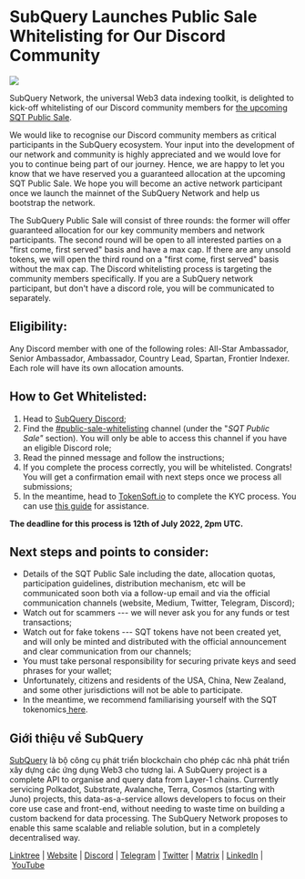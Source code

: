 # SubQuery Launches Public Sale Whitelisting for Our Discord Community

![](https://miro.medium.com/max/1400/1*FrNzobeJIrCSBtpna9QbAQ.png)

SubQuery Network, the universal Web3 data indexing toolkit, is delighted to kick-off whitelisting of our Discord community members for [the upcoming SQT Public Sale](https://www.subquery.foundation/publicsale).

We would like to recognise our Discord community members as critical participants in the SubQuery ecosystem. Your input into the development of our network and community is highly appreciated and we would love for you to continue being part of our journey. Hence, we are happy to let you know that we have reserved you a guaranteed allocation at the upcoming SQT Public Sale. We hope you will become an active network participant once we launch the mainnet of the SubQuery Network and help us bootstrap the network.

The SubQuery Public Sale will consist of three rounds: the former will offer guaranteed allocation for our key community members and network participants. The second round will be open to all interested parties on a "first come, first served" basis and have a max cap. If there are any unsold tokens, we will open the third round on a "first come, first served" basis without the max cap. The Discord whitelisting process is targeting the community members specifically. If you are a SubQuery network participant, but don't have a discord role, you will be communicated to separately.

## Eligibility:

Any Discord member with one of the following roles: All-Star Ambassador, Senior Ambassador, Ambassador, Country Lead, Spartan, Frontier Indexer. Each role will have its own allocation amounts.

## How to Get Whitelisted:

1. Head to [SubQuery Discord](https://discord.com/invite/78zg8aBSMG);
2. Find the [#public-sale-whitelisting](https://discord.com/channels/796198414798028831/950874770218557510) channel (under the "*SQT Public Sale"* section). You will only be able to access this channel if you have an eligible Discord role;
3. Read the pinned message and follow the instructions;
4. If you complete the process correctly, you will be whitelisted. Congrats! You will get a confirmation email with next steps once we process all submissions;
5. In the meantime, head to [TokenSoft.io](https://www.tokensoft.io/) to complete the KYC process. You can use [this guide](https://sqt-guide.subquery.foundation/sqt-public-sale/) for assistance.

**The deadline for this process is 12th of July 2022, 2pm UTC.**

## Next steps and points to consider:

- Details of the SQT Public Sale including the date, allocation quotas, participation guidelines, distribution mechanism, etc will be communicated soon both via a follow-up email and via the official communication channels (website, Medium, Twitter, Telegram, Discord);
- Watch out for scammers --- we will never ask you for any funds or test transactions;
- Watch out for fake tokens --- SQT tokens have not been created yet, and will only be minted and distributed with the official announcement and clear communication from our channels;
- You must take personal responsibility for securing private keys and seed phrases for your wallet;
- Unfortunately, citizens and residents of the USA, China, New Zealand, and some other jurisdictions will not be able to participate.
- In the meantime, we recommend familiarising yourself with the SQT tokenomics[ here](https://subquery.medium.com/subquery-releases-tokenomics-9168d76c2d9c).

## Giới thiệu về SubQuery

[SubQuery](https://subquery.network/) là bộ công cụ phát triển blockchain cho phép các nhà phát triển xây dựng các ứng dụng Web3 cho tương lai. A SubQuery project is a complete API to organise and query data from Layer-1 chains. Currently servicing Polkadot, Substrate, Avalanche, Terra, Cosmos (starting with Juno) projects, this data-as-a-service allows developers to focus on their core use case and front-end, without needing to waste time on building a custom backend for data processing. The SubQuery Network proposes to enable this same scalable and reliable solution, but in a completely decentralised way.

​​[Linktree](https://linktr.ee/subquerynetwork) | [Website](https://subquery.network/) | [Discord](https://discord.com/invite/78zg8aBSMG) | [Telegram](https://t.me/subquerynetwork) | [Twitter](https://twitter.com/subquerynetwork) | [Matrix](https://matrix.to/#/#subquery:matrix.org) | [LinkedIn](https://www.linkedin.com/company/subquery) | [YouTube](https://www.youtube.com/channel/UCi1a6NUUjegcLHDFLr7CqLw)
